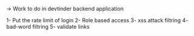 -> Work to do in devtinder backend application

1- Put the rate limit of login
2- Role based access
3- xss attack filtring
4- bad-word filtring
5- validate links

